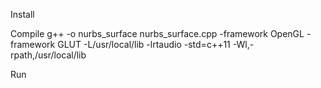 Install


Compile
g++ -o nurbs_surface nurbs_surface.cpp -framework OpenGL -framework GLUT -L/usr/local/lib -lrtaudio -std=c++11 -Wl,-rpath,/usr/local/lib

Run

